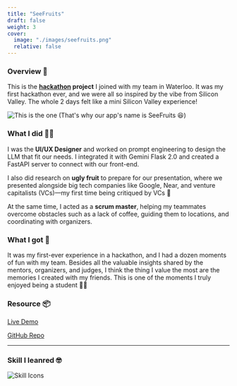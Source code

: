 ```yaml
---
title: "SeeFruits"
draft: false
weight: 3
cover:
  image: "./images/seefruits.png"
  relative: false 
---
```



### Overview 📜
This is the **[hackathon](https://hackcanada.org/) project** I joined with my team in Waterloo. It was my first hackathon ever, and we were all so inspired by the vibe from Silicon Valley. The whole 2 days felt like a mini Silicon Valley experience!

![This is the one](https://media1.giphy.com/media/v1.Y2lkPTc5MGI3NjExb21vMWhqaXNtdTYyaXNpcXdrbGFjanNsOTRzY292ZjhxMDFhZWE5MyZlcD12MV9pbnRlcm5hbF9naWZfYnlfaWQmY3Q9Zw/26FmQcjUrHfNjKQGA/giphy.gif)
(That's why our app's name is SeeFruits 😆)

### What I did 👨‍💻
I was the **UI/UX Designer** and worked on prompt engineering to design the LLM that fit our needs. I integrated it with Gemini Flask 2.0 and created a FastAPI server to connect with our front-end.

I also did research on **ugly fruit** to prepare for our presentation, where we presented alongside big tech companies like Google, Near, and venture capitalists (VCs)—my first time being critiqued by VCs 🤪

At the same time, I acted as a **scrum master**, helping my teammates overcome obstacles such as a lack of coffee, guiding them to locations, and coordinating with organizers.

### What I got 💪
It was my first-ever experience in a hackathon, and I had a dozen moments of fun with my team. Besides all the valuable insights shared by the mentors, organizers, and judges, I think the thing I value the most are the memories I created with my friends. This is one of the moments I truly enjoyed being a student 👨‍🎓


### Resource 📦

[Live Demo](https://seefruit.netlify.app/) 

[GitHub Repo](https://github.com/omelettech/hackathon)


--- 

### Skill I leanred 🤓

![Skill Icons](https://skillicons.dev/icons?i=figma,python,fastapi,vite)





